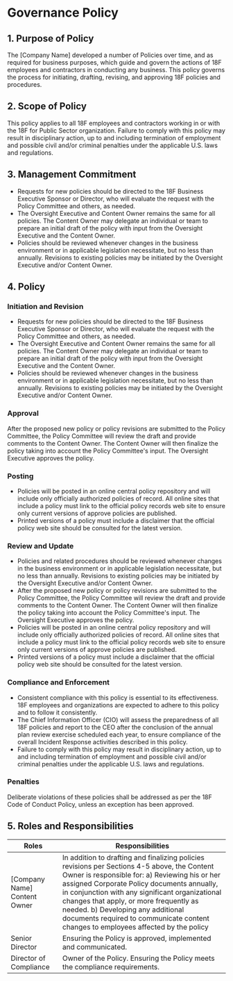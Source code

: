 # Governance Policy

## 1. Purpose of Policy
The [Company Name] developed a number of Policies over time, and as required for business purposes, which guide and govern the actions of 18F employees and contractors in conducting any business.  This policy governs the process for initiating, drafting, revising, and approving 18F policies and procedures.  

## 2. Scope of Policy
This policy applies to all 18F employees and contractors working in or with the 18F for Public Sector organization. Failure to comply with this policy may result in disciplinary action, up to and including termination of employment and possible civil and/or criminal penalties under the applicable U.S. laws and regulations.

## 3. Management Commitment
* Requests for new policies should be directed to the 18F Business Executive Sponsor or Director, who will evaluate the request with the Policy Committee and others, as needed.
* The Oversight Executive and Content Owner remains the same for all policies.  The Content Owner may delegate an individual or team to prepare an initial draft of the policy with input from the Oversight Executive and the Content Owner.
* Policies should be reviewed whenever changes in the business environment or in applicable legislation necessitate, but no less than annually. Revisions to existing policies may be initiated by the Oversight Executive and/or Content Owner.

## 4. Policy
### Initiation and Revision
* Requests for new policies should be directed to the 18F Business Executive Sponsor or Director, who will evaluate the request with the Policy Committee and others, as needed.
* The Oversight Executive and Content Owner remains the same for all policies.  The Content Owner may delegate an individual or team to prepare an initial draft of the policy with input from the Oversight Executive and the Content Owner.
* Policies should be reviewed whenever changes in the business environment or in applicable legislation necessitate, but no less than annually. Revisions to existing policies may be initiated by the Oversight Executive and/or Content Owner.

### Approval
After the proposed new policy or policy revisions are submitted to the Policy Committee, the Policy Committee will review the draft and provide comments to the Content Owner. The Content Owner will then finalize the policy taking into account the Policy Committee's input.
The Oversight Executive approves the policy.

### Posting
* Policies will be posted in an online central policy repository and will include only officially authorized policies of record. All online sites that include a policy must link to the official policy records web site to ensure only current versions of approve policies are published.
* Printed versions of a policy must include a disclaimer that the official policy web site should be consulted for the latest version.

### Review and Update
* Policies and related procedures should be reviewed whenever changes in the business environment or in applicable legislation necessitate, but no less than annually. Revisions to existing policies may be initiated by the Oversight Executive and/or Content Owner.
* After the proposed new policy or policy revisions are submitted to the Policy Committee, the Policy Committee will review the draft and provide comments to the Content Owner. The Content Owner will then finalize the policy taking into account the Policy Committee's input. The Oversight Executive approves the policy.
* Policies will be posted in an online central policy repository and will include only officially authorized policies of record. All online sites that include a policy must link to the official policy records web site to ensure only current versions of approve policies are published.
* Printed versions of a policy must include a disclaimer that the official policy web site should be consulted for the latest version.

### Compliance and Enforcement
* Consistent compliance with this policy is essential to its effectiveness. 18F employees and organizations are expected to adhere to this policy and to follow it consistently.
* The Chief Information Officer (CIO) will assess the preparedness of all 18F policies and report to the CEO after the conclusion of the annual plan review exercise scheduled each year, to ensure compliance of the overall Incident Response activities described in this policy.
* Failure to comply with this policy may result in disciplinary action, up to and including termination of employment and possible civil and/or criminal penalties under the applicable U.S. laws and regulations.

### Penalties
Deliberate violations of these policies shall be addressed as per the 18F Code of Conduct Policy, unless an exception has been approved.

## 5. Roles and Responsibilities
|Roles                   |                      Responsibilities|
|------------------------|--------------------------------------|
|[Company Name] Content Owner       |In addition to drafting and finalizing policies revisions per Sections 4-5 above, the Content Owner is responsible for:  a) Reviewing his or her assigned Corporate Policy documents annually, in conjunction with any significant organizational changes that apply, or more frequently as needed.   b) Developing any additional documents required to communicate content changes to employees affected by the policy|
|Senior Director         |Ensuring the Policy is approved, implemented and communicated.|
|Director of Compliance  |Owner of the Policy. Ensuring the Policy meets the compliance requirements.|
